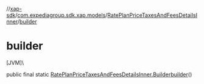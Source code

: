 //[xap-sdk](../../../index.md)/[com.expediagroup.sdk.xap.models](../index.md)/[RatePlanPriceTaxesAndFeesDetailsInner](index.md)/[builder](builder.md)

# builder

[JVM]\

public final static [RatePlanPriceTaxesAndFeesDetailsInner.Builder](-builder/index.md)[builder](builder.md)()
